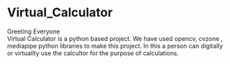 # Virtual_Calculator
Greeting Everyone <br>
Virtual Calculator is a python based project. We have used opencv, cvzone , mediapipe python libraries to make this project. In this a person can digitally or virtuallty use the calcultor for the purpose of calculations.
